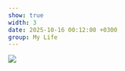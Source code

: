 ```yaml
---
show: true
width: 3
date: 2025-10-16 00:12:00 +0300
group: My Life
---
```

<div>
    <img data-src="{{ '/assets/images/etc/mylife/GgyPnnxW8AAon4i.jpg' | relative_url }}" class="lazy w-100 rounded-xl" src="{{ '/assets/images/empty_300x200.png' | relative_url }}">
</div>
